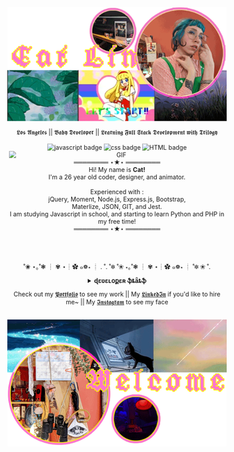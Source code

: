 
<p align="center">
  <img align="center" src="https://raw.githubusercontent.com/cat-lin-morgan/cat-lin-morgan/master/assets/catheadbottombanner.gif" alt="This is the top banner and portrait of       Cat.">
  <br/><br/>
  𝕷𝖔𝖘 𝕬𝖓𝖌𝖊𝖑𝖊𝖘 || 𝕭𝖆𝖇𝖞 𝕯𝖊𝖛𝖊𝖑𝖔𝖕𝖊𝖗 || 𝕷𝖊𝖆𝖗𝖓𝖎𝖓𝖌 𝕱𝖚𝖑𝖑 𝕾𝖙𝖆𝖈𝖐 𝕯𝖊𝖛𝖊𝖑𝖔𝖕𝖒𝖊𝖓𝖙 𝖜𝖎𝖙𝖍 𝕿𝖗𝖎𝖑𝖔𝖌𝖞<br /><br/>
  <img src="https://img.shields.io/badge/We%20Stan-Javascript-brightgreen" alt="javascript badge" />
  <img src="https://img.shields.io/badge/I%20%20%F0%9F%92%97-CSS-ff69b4" alt="css badge" />
  <img src="https://img.shields.io/badge/HTML-is%20pretty%20OK-blueviolet" alt="HTML badge" />
  <img align="right" width="500px" alt="GIF" src="https://media.giphy.com/media/zj0BxstyhGufC/giphy.gif" />
</p>
<p align="center">
  ════════ ⋆★⋆ ════════ <br/>
  Hi! My name is <b>Cat!</b><br/>
  I'm a 26 year old coder, designer, and animator.<br /><br/>
  Experienced with :<br/>
  jQuery, Moment, Node.js, Express.js, Bootstrap,<br />Materlize, JSON, GIT, and Jest.<br/>
  I am studying Javascript in school, and starting to learn Python and PHP in my free time!<br/>
  ════════ ⋆★⋆ ════════
  <br/><br/><br/><br/><br/>
  ˚❀ ⋆｡˚❃ ┊ ✾ ⋆┊✿ ๑❁⋆ ┊ . ˚. ˚✽   ˚❀ ⋆｡˚❃ ┊ ✾ ⋆┊✿ ๑❁⋆ ┊  ˚✽ ❀ ˚.
</p>
<!-- develping in -->
<details align="center">
  <summary> <b> ɖɛʋɛʟօքɛʀ ֆȶǟȶֆ </b> </summary>
  <br />
  <p align="center">
    <img src = "https://github-readme-stats.vercel.app/api?username=cat-lin-morgan&show_icons=true&theme=buefy&line_height=27">
    <!--&hide=css,java,html-->
    <img src = "https://github-readme-stats.vercel.app/api/top-langs/?username=cat-lin-morgan&theme=vue">
  </p>
</details>
<p align="center">
<!--   <a href="#">Resume</a> -->
  Check out my <a href="https://cat-lin-morgan.github.io/" target="_blank">𝕻𝖔𝖗𝖙𝖋𝖔𝖑𝖎𝖔</a> to see my work || My <a href="https://www.linkedin.com/in/caitlin-morgan-7818901b2/" target="_blank">𝕷𝖎𝖓𝖐𝖊𝖉𝕴𝖓</a> if you'd like to hire me~ || My <a href="https://www.instagram.com/cattongues.png/" target="_blank">𝕴𝖓𝖘𝖙𝖆𝖌𝖗𝖆𝖒</a> to see my face
  <br />
</p>
<p align="center"> 
  <br/>
  <img align="center" src="https://raw.githubusercontent.com/cat-lin-morgan/cat-lin-morgan/master/assets/welcomebanner2.gif" alt="Welcome banner">
</p>


